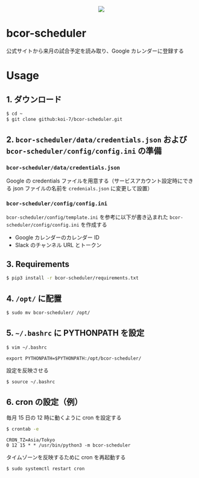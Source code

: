 <p align="center">
  <img src="https://github.com/koi-7/bcor-scheduler/assets/61448492/1142cea9-d153-4869-9c91-803529dc69ca">
</p>

# bcor-scheduler

公式サイトから来月の試合予定を読み取り、Google カレンダーに登録する

# Usage

## 1. ダウンロード

``` bash
$ cd ~
$ git clone github:koi-7/bcor-scheduler.git
```

## 2. `bcor-scheduler/data/credentials.json` および `bcor-scheduler/config/config.ini` の準備

### `bcor-scheduler/data/credentials.json`

Google の credentials ファイルを用意する（サービスアカウント設定時にできる json ファイルの名前を `credenials.json` に変更して設置）

### `bcor-scheduler/config/config.ini`

`bcor-scheduler/config/template.ini` を参考に以下が書き込まれた `bcor-scheduler/config/config.ini` を作成する
- Google カレンダーのカレンダー ID
- Slack のチャンネル URL とトークン

## 3. Requirements

``` bash
$ pip3 install -r bcor-scheduler/requirements.txt
```

## 4. `/opt/` に配置

``` bash
$ sudo mv bcor-scheduler/ /opt/
```

## 5. `~/.bashrc` に PYTHONPATH を設定

``` bash
$ vim ~/.bashrc
```

```
export PYTHONPATH=$PYTHONPATH:/opt/bcor-scheduler/
```

設定を反映させる

``` bash
$ source ~/.bashrc
```

## 6. cron の設定（例）

毎月 15 日の 12 時に動くように cron を設定する

``` bash
$ crontab -e
```

```
CRON_TZ=Asia/Tokyo
0 12 15 * * /usr/bin/python3 -m bcor-scheduler
```

タイムゾーンを反映するために cron を再起動する

``` bash
$ sudo systemctl restart cron
```
